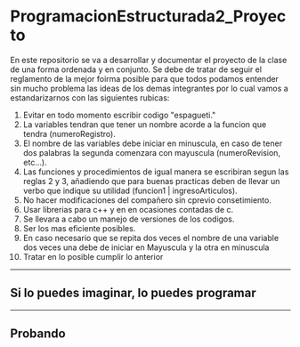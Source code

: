 # ProgramacionEstructurada2_Proyecto
En este repositorio se va a desarrollar y documentar el proyecto de la clase de una forma ordenada y en conjunto.
Se debe de tratar de seguir el reglamento de la mejor foirma posible
para que todos podamos entender sin mucho problema las ideas de los 
demas integrantes por lo cual vamos a estandarizarnos con las siguientes rubicas:

1) Evitar en todo momento escribir codigo "espagueti."
2) La variables tendran que tener un nombre acorde a la funcion que tendra (numeroRegistro).
3) El  nombre de las variables debe iniciar en minuscula, en caso de tener dos palabras la segunda
   comenzara con mayuscula (numeroRevision, etc...).
4) Las funciones y procedimientos de igual manera se escribiran segun las reglas 2 y 3, añadiendo 
   que para buenas practicas deben de llevar un verbo que indique su utilidad (funcion1 | ingresoArticulos).
5) No hacer modificaciones del compañero sin cprevio consetimiento.
6) Usar librerias para c++ y en en ocasiones contadas de c.
7) Se llevara a cabo un manejo de versiones de los codigos.
8) Ser los mas eficiente posibles.
9) En caso necesario que se repita dos veces el nombre de una variable dos veces una debe de iniciar en Mayuscula y la otra en minuscula
10) Tratar en lo posible cumplir lo anterior

--------------------------------------------
Si lo puedes imaginar, lo puedes programar
--------------------------------------------
----------
Probando
----------
